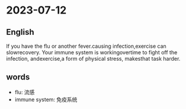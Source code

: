 # 2023-07-12

## English
If you have the flu or another fever.causing infection,exercise can slowrecovery. Your immune system is workingovertime to fight off the infection, andexercise,a form of physical stress, makesthat task harder.

## words
* flu: 流感
* immune system: 免疫系统
